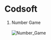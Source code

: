 # Codsoft
1. Number Game<br><br>
![Number_Game](https://github.com/muskangupta21/Codsoft/assets/142207595/bf46feda-d92d-4fc1-a233-0a0986e1dd76)
